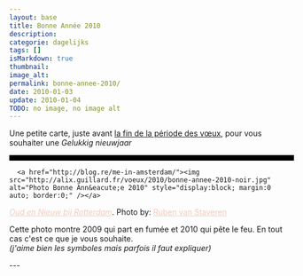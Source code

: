 ```yaml
---
layout: base
title: Bonne Année 2010
description: 
categorie: dagelijks
tags: []
isMarkdown: true
thumbnail: 
image_alt: 
permalink: bonne-annee-2010/
date: 2010-01-03
update: 2010-01-04
TODO: no image, no image alt
---
```




<!-- HTML -->
<p>Une petite carte, juste avant <a href="/pour-les-voeux-c-est-fini">la fin de la p&eacute;riode des v&oelig;ux</a>, pour vous souhaiter une <i>Gelukkig nieuwjaar</i>
</p> 
 
 
<p style="background-color:#000000; color:#FFFFFF; text-align:center; width:100%; font-size:smaller; padding:5px;">
	  
	  <a href="http://blog.re/me-in-amsterdam/"><img src="http://alix.guillard.fr/voeux/2010/bonne-annee-2010-noir.jpg" alt="Photo Bonne Ann&eacute;e 2010" style="display:block; margin:0 auto; border:0;" /></a>
<a href="http://www.flickr.com/photos/rubenvanstaveren/4232640613/" style="color:#f4cab9;"><i>Oud en Nieuw bij Rotterdam</i></a>. Photo by: <a href="http://ruben.is.verweg.com/" style="color:#f4cab9;">Ruben van Staveren</a>
	  </p> 
 
 <p>Cette photo montre 2009 qui part en
 fum&eacute;e et 2010 qui p&ecirc;te le feu. En tout
 cas c'est ce que je vous souhaite.
<br/>
<i>(j'aime bien les symboles mais parfois il faut expliquer)</i>
	  </P>
<!-- / HTML -->
---